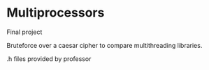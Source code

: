 # Multiprocessors
Final project 


Bruteforce over a caesar cipher to compare multithreading libraries. 


.h files provided by professor
